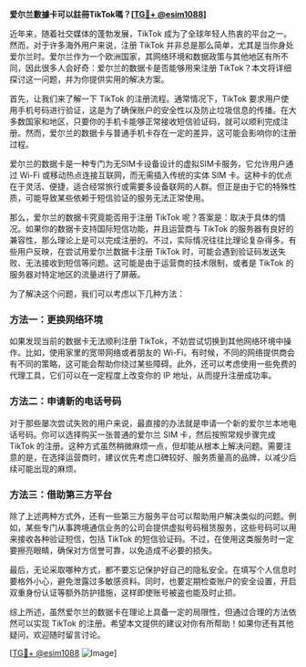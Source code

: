 **爱尔兰數據卡可以註冊TikTok嗎？[[TG💪+ @esim1088](https://t.me/s/esim1088)]**

近年来，随着社交媒体的蓬勃发展，TikTok 成为了全球年轻人热衷的平台之一。然而，对于许多海外用户来说，注册 TikTok 并非总是那么简单，尤其是当你身处爱尔兰时。爱尔兰作为一个欧洲国家，其网络环境和数据政策与其他地区有所不同，因此很多人会好奇：爱尔兰的数据卡是否能够用来注册 TikTok？本文将详细探讨这一问题，并为你提供实用的解决方案。

首先，让我们来了解一下 TikTok 的注册流程。通常情况下，TikTok 要求用户使用手机号码进行验证，这是为了确保账户的安全性以及防止垃圾信息的传播。在大多数国家和地区，只要你的手机卡能够正常接收短信验证码，就可以顺利完成注册。然而，爱尔兰的数据卡与普通手机卡存在一定的差异，这可能会影响你的注册过程。

爱尔兰的数据卡是一种专门为无SIM卡设备设计的虚拟SIM卡服务，它允许用户通过 Wi-Fi 或移动热点连接互联网，而无需插入传统的实体 SIM 卡。这种卡的优点在于灵活、便捷，适合经常旅行或需要多设备联网的人群。但正是由于它的特殊性质，可能导致某些依赖于短信验证的服务无法正常使用。

那么，爱尔兰的数据卡究竟能否用于注册 TikTok 呢？答案是：取决于具体的情况。如果你的数据卡支持国际短信功能，并且运营商与 TikTok 的服务器有良好的兼容性，那么理论上是可以完成注册的。不过，实际情况往往比理论复杂得多。有些用户反映，在尝试用爱尔兰数据卡注册 TikTok 时，可能会遇到验证码发送失败、无法接收到短信等问题。这可能是由于运营商的技术限制，或者是 TikTok 的服务器对特定地区的流量进行了屏蔽。

为了解决这个问题，我们可以考虑以下几种方法：

### 方法一：更换网络环境

如果发现当前的数据卡无法顺利注册 TikTok，不妨尝试切换到其他网络环境中操作。比如，使用家里的宽带网络或者朋友的 Wi-Fi。有时候，不同的网络提供商会有不同的策略，这可能会帮助你绕过某些障碍。此外，还可以考虑使用一些免费的代理工具，它们可以在一定程度上改变你的 IP 地址，从而提升注册成功率。

### 方法二：申请新的电话号码

对于那些屡次尝试失败的用户来说，最直接的办法就是申请一个新的爱尔兰本地电话号码。你可以选择购买一张普通的爱尔兰 SIM 卡，然后按照常规步骤完成 TikTok 的注册。这种方式虽然稍微麻烦一点，但却能从根本上解决问题。需要注意的是，在选择运营商时，建议优先考虑口碑较好、服务质量高的品牌，以减少后续可能出现的麻烦。

### 方法三：借助第三方平台

除了上述两种方式外，还有一些第三方服务平台可以帮助用户解决类似的问题。例如，某些专门从事跨境通信业务的公司会提供虚拟号码租赁服务，这些号码可以用来接收各种验证短信，包括 TikTok 的短信验证码。不过，在使用这类服务时一定要擦亮眼睛，确保对方信誉可靠，以免造成不必要的损失。

最后，无论采取哪种方式，都不要忘记保护好自己的隐私安全。在填写个人信息时要格外小心，避免泄露过多敏感资料。同时，也要定期检查账户的安全设置，开启双重身份认证等额外防护措施，这样即使账号被盗也能及时止损。

综上所述，虽然爱尔兰的数据卡在理论上具备一定的局限性，但通过合理的方法依然可以实现 TikTok 的注册。希望本文提供的建议对你有所帮助！如果你还有其他疑问，欢迎随时留言讨论。

[[TG💪+ @esim1088](https://t.me/s/esim1088) ![Image](https://i.postimg.cc/4NQfJmqS/Snipaste-2025-05-13-00-14-12.png)]